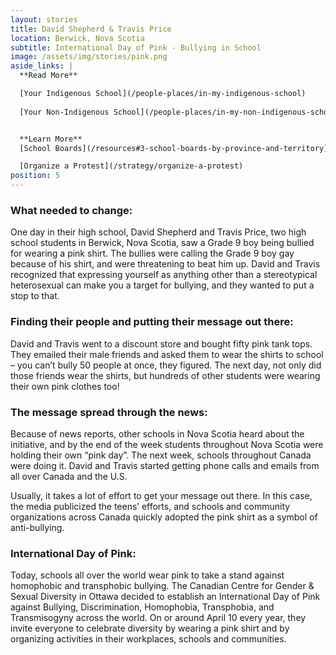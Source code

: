 ```yaml
---
layout: stories
title: David Shepherd & Travis Price
location: Berwick, Nova Scotia
subtitle: International Day of Pink - Bullying in School
image: /assets/img/stories/pink.png
aside_links: |
  **Read More**

  [Your Indigenous School](/people-places/in-my-indigenous-school)
  
  [Your Non-Indigenous School](/people-places/in-my-non-indigenous-school)


  **Learn More**
  [School Boards](/resources#3-school-boards-by-province-and-territory)

  [Organize a Protest](/strategy/organize-a-protest)
position: 5
---
```

### What needed to change:
One day in their high school, David Shepherd and Travis Price, two high school students in Berwick, Nova Scotia, saw a Grade 9 boy being bullied for wearing a pink shirt. The bullies were calling the Grade 9 boy gay because of his shirt, and were threatening to beat him up. David and Travis recognized that expressing yourself as anything other than a stereotypical heterosexual can make you a target for bullying, and they wanted to put a stop to that.

### Finding their people and putting their message out there:
David and Travis went to a discount store and bought fifty pink tank tops. They emailed their male friends and asked them to wear the shirts to school – you can’t bully 50 people at once, they figured. The next day, not only did those friends wear the shirts, but hundreds of other students were wearing their own pink clothes too!

### The message spread through the news:
Because of news reports, other schools in Nova Scotia heard about the initiative, and by the end of the week students throughout Nova Scotia were holding their own “pink day”. The next week, schools throughout Canada were doing it. David and Travis started getting phone calls and emails from all over Canada and the U.S.

Usually, it takes a lot of effort to get your message out there. In this case, the media publicized the teens’ efforts, and schools and community organizations across Canada quickly adopted the pink shirt as a symbol of anti-bullying.

### International Day of Pink:
Today, schools all over the world wear pink to take a stand against homophobic and transphobic bullying. The Canadian Centre for Gender & Sexual Diversity in Ottawa decided to establish an International Day of Pink against Bullying, Discrimination, Homophobia, Transphobia, and Transmisogyny across the world. On or around April 10 every year, they invite everyone to celebrate diversity by wearing a pink shirt and by organizing activities in their workplaces, schools and communities.
